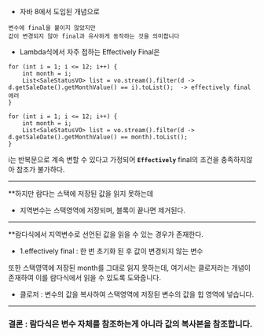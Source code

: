 

- 자바 8에서 도입된 개념으로 

```
변수에 final을 붙이지 않았지만 
값이 변경되지 않아 final과 유사하게 동작하는 것을 의미합니다
```

- Lambda식에서 자주 접하는 Effectively Final은 

```
for (int i = 1; i <= 12; i++) {  
    int month = i;  
    List<SaleStatusVO> list = vo.stream().filter(d -> d.getSaleDate().getMonthValue() == i).toList();  -> effectively final 에러
}
```

```
for (int i = 1; i <= 12; i++) {  
    int month = i;  
    List<SaleStatusVO> list = vo.stream().filter(d -> d.getSaleDate().getMonthValue() == month).toList();  
}
```


i는 반복문으로 계속 변할 수 있다고 가정되어 **`Effectively`** final의 조건을 충족하지않아 참조가 불가하다.

---

**하지만 람다는 스택에 저장된 값을 읽지 못하는데 

- 지역변수는 스택영역에 저장되며, 블록이 끝나면 제거된다.

-----

**람다식에서 지역변수로 선언된 값을 읽을 수 있는 경우가 존재한다.

- 1.effectively final : 한 번 초기화 된 후 값이 변경되지 않는 변수

또한 스택영역에 저장된 month를 그대로 읽지 못하는데, 여기서는 클로저라는 개념이 존재하여 이를 람다식에서 읽을 수 있도록 도와줍니다.

- 클로저 : 변수의 값을 복사하여 스택영역에 저장된 변수의 값을 힙 영역에 넣습니다.

---

### 결론 : 람다식은 변수 자체를 참조하는게 아니라 값의 복사본을 참조합니다.
